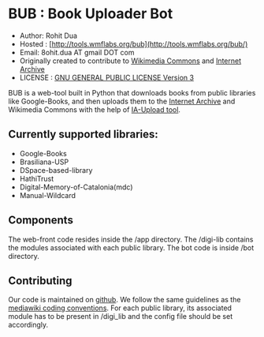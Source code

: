 # BUB : Book Uploader Bot

* Author: Rohit Dua
* Hosted : [http://tools.wmflabs.org/bub](http://tools.wmflabs.org/bub/)
* Email: 8ohit.dua AT gmail DOT com
* Originally created  to contribute to [Wikimedia Commons](http://commons.wikimedia.org) and [Internet Archive](http://archive.org)
* LICENSE : [GNU GENERAL PUBLIC LICENSE Version 3](http://tools.wmflabs.org/bub/license/)

BUB is a web-tool built in Python that downloads books from public libraries like Google-Books, and then uploads them to the [Internet Archive](http://archive.org) and Wikimedia Commons with the help of [IA-Upload tool](http://tools.wmflabs.org/ia-upload/commons/init).  

## Currently supported libraries:

* Google-Books
* Brasiliana-USP
* DSpace-based-library
* HathiTrust
* Digital-Memory-of-Catalonia(mdc)
* Manual-Wildcard

## Components

The web-front code resides inside the /app directory. The /digi-lib contains the modules associated with each public library.
The bot code is inside /bot directory.

## Contributing

Our code is maintained on [github](https://github.com/rohit-dua/BUB). We follow the same guidelines as the [mediawiki coding conventions](https://www.mediawiki.org/wiki/Manual:Coding_conventions/Python). 
For each public library, its associated module has to be present in /digi_lib and the config file should be set accordingly.


